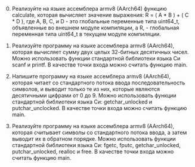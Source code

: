 0. Реализуйте на языке ассемблера armv8 (AArch64) функцию calculate, которая вычисляет значение выражения: R = ( A * B ) + ( C * D ), где A, B, C, и D - это глобальные переменные типа uint64_t, объявленные во внешнем модуле компиляции, а R, - глобальная переменная типа uint64_t в текущем модуле компиляции.

1. Реализуйте программу на языке ассемблера armv8 (AArch64), которая вычисляет сумму двух целых 32-битных десятичных чисел.
Можно использовать функции стандартной библиотеки языка Си scanf и printf.
В качестве точки входа можно считать функцию main.

2. Напишите программу на языке ассемблера armv8 (AArch64), которая читает со стандартного потока ввода последовательность символов, и выводит только те из них, которые являются десятичными цифрами от 0 до 9.
Можно использовать функции стандартной библиотеки языка Си: getchar_unlocked и putchar_unclocked.
В качестве точки входа можно считать функцию main.

3. Реализуйте программу на языке ассемблера armv8 (AArch64), которая считывает символы со стандартного потока ввода, а затем выводит их в обратном порядке.
Можно использовать функции стандартной библиотеки языка Си: fgetc, fputc, getchar_unlocked, putchar_unlocked, realloc и free.
В качестве точки входа можно считать функцию main.
